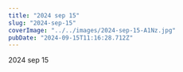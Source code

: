 ```yaml
---
title: "2024 sep 15"
slug: "2024-sep-15"
coverImage: "../../images/2024-sep-15-A1Nz.jpg"
pubDate: "2024-09-15T11:16:28.712Z"
---
```


2024 sep 15
